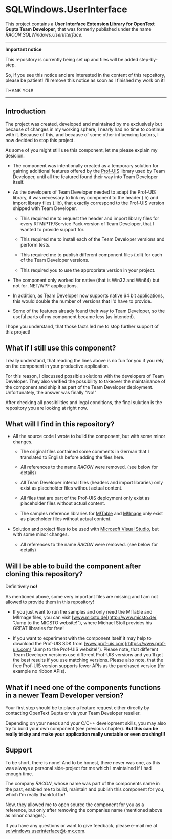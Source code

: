 # SQLWindows.UserInterface

This project contains a **User Interface Extension Library for OpenText Gupta Team Developer**, that was formerly published under the name *RACON.SQLWindows.UserInterface*.

***

**Important notice**

This repository is currently being set up and files will be added step-by-step.

So, if you see this notice and are interested in the content of this repository, please be patient! I'll remove this notice as soon as I finished my work on it!

THANK YOU!

***

## Introduction

The project was created, developed and maintained by me exclusively but because of changes in my working sphere, I nearly had no time to continue with it.
Because of this, and because of some other influencing factors, I now decided to stop this project.

As some of you might still use this component, let me please explain my desicion.

* The component was intentionally created as a temporary solution for gaining additional features offered by the [Prof-UIS](https://www.prof-uis.com/ "Jump to the Prof-UIS website!") library used by Team Developer, until all the featured found their way into Team Developer itself.

* As the developers of Team Developer needed to adapt the Prof-UIS library, it was necessary to link my component to the header (.h) and import library files (.lib), that exactly correspond to the Prof-UIS version shipped with Team Developer.

  * This required me to request the header and import library files for every RTM/PTF/Service Pack version of Team Developer, that I wanted to provide support for.

  * This required me to install each of the Team Developer versions and perform tests.

  * This required me to publish different component files (.dll) for each of the Team Developer versions.

  * This required you to use the appropriate version in your project.

* The component only worked for native (that is Win32 and Win64) but not for .NET/WPF applications.

* In addition, as Team Developer now supports native 64 bit applications, this would double the number of versions that I'd have to provide.

* Some of the features already found their way to Team Developer, so the useful parts of my component became less (as intended).

I hope you understand, that those facts led me to stop further support of this project!

## What if I still use this component?

I really understand, that reading the lines above is no fun for you if you rely on the component in your productive application.

For this reason, I discussed possible solutions with the developers of Team Developer. They also verified the possibility to takeover the maintainance of the component and ship it as part of the Team Developer deployment. Unfortunately, the answer was finally "No!"

After checking all possibilities and legal conditions, the final sulution is the repository you are looking at right now.

## What will I find in this repository?

* All the source code I wrote to build the component, but with some minor changes.

  * The original files contained some comments in German that I translated to English before adding the files here.

  * All references to the name *RACON* were removed. (see below for details)

  * All Team Developer internal files (headers and import libraries) only exist as placeholder files without actual content.

  * All files that are part of the Prof-UIS deployment only exist as placeholder files without actual content.

  * The samples reference libraries for [M!Table](http://www.micsto.de/ "Jump to the publishers website!") and [M!Image](http://www.micsto.de/ "Jump to the publishers website!") only exist as placeholder files without actual content.

* Solution and project files to be used with [Microsoft Visual Studio](https://visualstudio.microsoft.com/ "Jump to the Visual Studio website!"), but with some minor changes.

  * All references to the name *RACON* were removed. (see below for details)

## Will I be able to build the component after cloning this repository?

Definitively **no!**

As mentioned above, some very important files are missing and I am not allowed to provide them in this repository!

* If you just want to run the samples and only need the M!Table and M!Image files, you can visit [www.micsto.de](http://www.micsto.de/ "Jump to the MICSTO website!"), where Michael Stoll provides his GREAT libraries for free!

* If you want to experiment with the component itself it may help to download the Prof-UIS SDK from [www.prof-uis.com](https://www.prof-uis.com/ "Jump to the Prof-UIS website!").
Please note, that different Team Developer versions use different Prof-UIS versions and you'll get the best results if you use matching versions.
Please also note, that the free Prof-UIS version supports fewer APIs as the purchased version (for example no ribbon APIs).

## What if I need one of the components functions in a newer Team Developer version?

Your first step should be to place a feature request either directly by contacting OpenText Gupta or via your Team Developer reseller.

Depending on your needs and your C/C++ development skills, you may also try to build your own component (see previous chapter). **But this can be really tricky and make your application really unstable or even crashing!!!**

## Support

To be short, there is none!
And to be honest, there never was one, as this was always a personal side-project for me which I maintained if I had enough time.

The company *RACON*, whose name was part of the components name in the past, enabled me to build, maintain and publish this component for you, which I'm really thankful for!

Now, they allowed me to open source the component for you as a reference, but only after removing the companies name (mentioned above as minor changes).

If you have any questions or want to give feedback, please e-mail me at [sqlwindows.userinterface@t-mx.com](mailto:sqlwindows.userinterface@t-mx.com "Send me e-mail on the SQLWindows.UserInterface component!").
